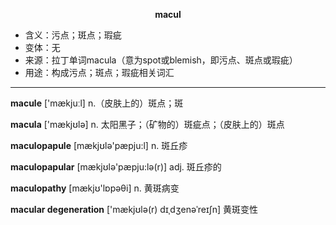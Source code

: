 
**<center>macul</center>**

- <span class="definition">含义：污点；斑点；瑕疵</span>
- <span class="definition">变体：无</span>
- <span class="definition">来源：拉丁单词macula（意为spot或blemish，即污点、斑点或瑕疵）</span>
- <span class="definition">用途：构成污点；斑点；瑕疵相关词汇</span>

---

<span class="vocabulary">**macule**</span> ['mækjuːl] n.（皮肤上的）斑点；斑

<span class="vocabulary">**macula**</span> ['mækjʊlə] n. 太阳黑子；（矿物的）斑疵点；（皮肤上的）斑点

<span class="vocabulary">**maculopapule**</span> [mækjʊlə'pæpju:l] n. 斑丘疹

<span class="vocabulary">**maculopapular**</span> [mækjʊlə'pæpju:lə(r)] adj. 斑丘疹的

<span class="vocabulary">**maculopathy**</span> [mækjʊ'lɒpəθi] n. 黄斑病变

<span class="vocabulary">**macular degeneration**</span> ['mækjʊlə(r) dɪˌdʒenəˈreɪʃn] 黄斑变性
